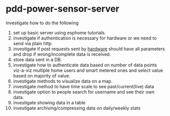 # pdd-power-sensor-server

investigate how to do the following

1. set up basic server using esphome tutorials.
2. investigate if authentication is necessary for hardware or we need to send via plain http
3. investigate if post requests sent by [hardware](https://github.com/test2a/pdd-power-sensor-hardware) should have all parameters and drop if wrong/incomplete data is received.
4. store data sent in a DB.
5. investigate how to authenticate data based on number of data points viz-a-viz multiple home users and smart metered ones and select value based on majority of value.
6. investigate methods to visualize data on a map.
7. investigate method to have time scale to see past/current(live) data
8. investigate option to people search for username and see their own data.
9. investigate showing data in a table
10. investigate archiving/compressing  data on daily/weekly stats
